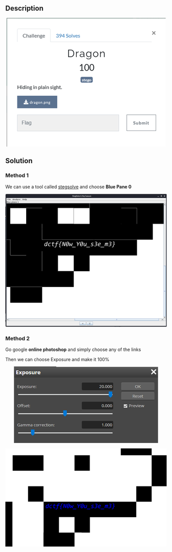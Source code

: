 ## Description
<p align="center">
<img src="Image/image-20210518155927643.png">
</p>

## Solution

### Method 1

We can use a tool called [stegsolve](https://github.com/zardus/ctf-tools/tree/master/stegsolve) and choose **Blue Pane 0**

<p align="center">
<img src="Image/image-20210518160111073.png">
</p>

### Method 2

Go google **online photoshop** and simply choose any of the links

Then we can choose Exposure and make it 100%

<p align="center">
<img src="Image/image-20210518160257873.png">
</p>

<p align="center">
<img src="Image/image-20210518160245460.png">
</p>

